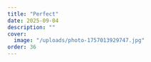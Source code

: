 ```yaml
---
title: "Perfect"
date: 2025-09-04
description: ""
cover:
  image: "/uploads/photo-1757013929747.jpg"
order: 36
---
```


